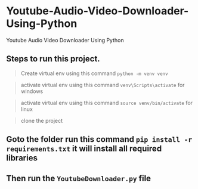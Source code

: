 # Youtube-Audio-Video-Downloader-Using-Python
Youtube Audio Video Downloader Using Python

## Steps to run this project.

> Create virtual env using this command `python -m venv venv`

> activate virtual env using this command `venv\Scripts\activate` for windows

> activate virtual env using this command `source venv/bin/activate` for linux

> clone the project 

## Goto the folder run this command `pip install -r requirements.txt` it will install all required libraries

## Then run the `YoutubeDownloader.py` file
